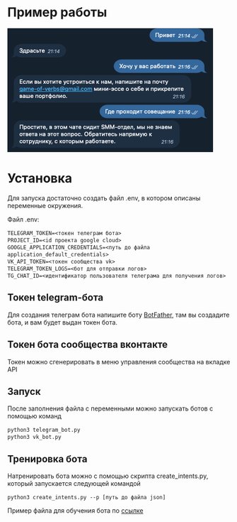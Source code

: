 # Пример работы
![Пример](https://github.com/popkovaleks/nl_recognizer_bot/blob/main/screenshots/Снимок%20экрана%202023-01-15%20в%2021.17.09.png?raw=true)

# Установка
Для запуска достаточно создать файл .env, в котором описаны переменные окружения.

Файл .env:
```
TELEGRAM_TOKEN=<токен телеграм бота>
PROJECT_ID=<id проекта google cloud>
GOOGLE_APPLICATION_CREDENTIALS=<путь до файла application_default_credentials>
VK_API_TOKEN=<токен сообщества vk>
TELEGRAM_TOKEN_LOGS=<бот для отправки логов>
TG_CHAT_ID=<идентификатор пользователя телеграма для получения логов>
```

## Токен telegram-бота
Для создания телеграм бота напишите боту [BotFather](https://t.me/BotFather), там вы создадите бота, и вам будет выдан токен бота.

## Токен бота сообщества вконтакте
Токен можно сгенерировать в меню управления сообщества на вкладке API

## Запуск
После заполнения файла с переменными можно запускать ботов с помощью команд
```
python3 telegram_bot.py
python3 vk_bot.py
```

## Тренировка бота
Натренировать бота можно с помощью скрипта create_intents.py, который запускается следующей командой
```
python3 create_intents.py --p [путь до файла json]
```
Пример файла для обучения бота по [ссылке](https://dvmn.org/media/filer_public/a7/db/a7db66c0-1259-4dac-9726-2d1fa9c44f20/questions.json)